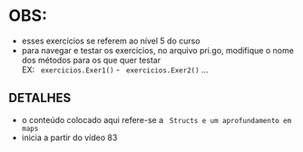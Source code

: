 # OBS:
- esses exercícios se referem ao nível 5 do curso
- para navegar e testar os exercicios, no arquivo pri.go, modifique o nome dos métodos para os que quer testar <br>
EX:  ``` exercicios.Exer1()``` - ``` exercicios.Exer2()``` ...

## DETALHES
- o conteúdo colocado aqui refere-se a ``` Structs e um aprofundamento em maps```
- inicia a partir do vídeo 83
